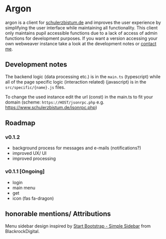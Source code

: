 # Argon

argon is a client for [schulerzbistum.de](https://www.schulerzbistum.de) and improves the user experience by simplifying the user interface while maintaining all functionality. This client only maintains pupil accessible functions due to a lack of access of admin functions for development purposes. If you want a version accessing your own webweaver instance take a look at the development notes or [contact me](https://sinclair.gq/pages/contact.html).

## Development notes

The backend logic (data processing etc.) is in the `main.ts` (typescript) while all of the page specific logic (interaction related) (javascript) is in the `src/specific/{name}.js` files.

To change the used instance edit the url (const) in the main.ts to fit your domain (scheme: `https://HOST/jsonrpc.php` e.g. <https://www.schulerzbistum.de/jsonrpc.php>)

## Roadmap

### v0.1.2

- background process for messages and e-mails (notifications?)
- improved UX/ UI
- improved processing

### v0.1.1 [Ongoing]

- login
- main menu
- get
- icon (fas fa-dragon)

## honorable mentions/ Attributions

Menu sidebar design inspired by [Start Bootstrap - Simple Sidebar](https://github.com/BlackrockDigital/startbootstrap-simple-sidebar) from BlackrockDigital.
